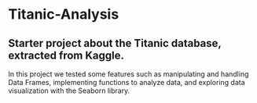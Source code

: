 # Titanic-Analysis
## Starter project about the Titanic database, extracted from Kaggle.

In this project we tested some features such as manipulating and handling Data Frames, implementing functions to analyze data, and exploring data visualization with the Seaborn library.
